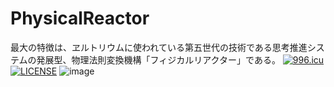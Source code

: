 # PhysicalReactor
最大の特徴は、ヱルトリウムに使われている第五世代の技術である思考推進システムの発展型、物理法則変換機構「フィジカルリアクター」である。
[![996.icu](https://img.shields.io/badge/link-996.icu-red.svg)](https://996.icu)
[![LICENSE](https://img.shields.io/badge/license-Anti%20996-blue.svg)](https://github.com/996icu/996.ICU/blob/master/LICENSE)
![image](http://github.com/jacksparowtxz/PhysicalReactor/raw/master/RE/capture.PNG)
